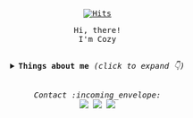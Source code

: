 <samp>
   <div align=center>

  [![Hits](https://hits.seeyoufarm.com/api/count/incr/badge.svg?url=https%3A%2F%2Fgithub.com%2Fkatej927&count_bg=%23DEB1ED&title_bg=%23555555&icon=&icon_color=%23E7E7E7&title=hits&edge_flat=false)](https://hits.seeyoufarm.com)
	
  </div>
  <p align="center">Hi, there!<br/>I'm Cozy</p>
<br>
<details align="center">
  <summary> 
    <b> Things about me </b> <i>(click to expand 👇)</i> 
  </summary>
  <hr/>
  <img align="right" src="https://github-readme-stats.vercel.app/api?username=cozynye&show_icons=true">
  <p>
    <br/>
<!--     <b>⚡ Skills:</b> -->
    <br/>
      
    <br/><br/>
    <b>📖 Currently learning:</b>
    <br/>
	  <span><img src="https://img.shields.io/badge/React-61DAFB?style=flat-square&logo=React&logoColor=white"/></span>
      <span><img src="https://img.shields.io/badge/Javascript-F7DF1E?style=flat-square&logo=Javascript&logoColor=white"/></span>
      <span><img src="https://img.shields.io/badge/HTML5-E34F26?style=flat-square&logo=HTML5&logoColor=white"/></span>
      <span><img src="https://img.shields.io/badge/CSS3-1572B6?style=flat-square&logo=CSS3&logoColor=white"/></span>
      <span><img src="https://img.shields.io/badge/Sass-CC6699?style=flat-square&logo=Sass&logoColor=white"/></span>
      <span><img src="https://img.shields.io/badge/Styled-DB7093?style=flat-square&logo=styled-components&logoColor=white"/></span>
<!--       <span><img src="https://img.shields.io/badge/Python-3776AB?style=flat-square&logo=Python&logoColor=white"/></span>
    <img src="https://img.shields.io/badge/TypeScript-3178C6?style=flat-square&logo=TypeScript&logoColor=white"/>
    <span><img src="https://img.shields.io/badge/Redux-764ABC?style=flat-square&logo=Redux&logoColor=white"/></span>
    <span><img src="https://img.shields.io/badge/Next.js-000000?style=flat-square&logo=Next.js&logoColor=white"/></span> -->
    <br/><br/>
  </p>
<hr/>
</details>
<br>
<p align="center"> 
  <i> Contact :incoming_envelope: </i>
  <br/>
  <a href="https://github.com/cozynye"><img src="https://img.shields.io/badge/Github-181717?style=flat-square&logo=Github&logoColor=white"/></a>
  <a href="https://reviewoftheworld.tistory.com/"><img src="https://img.shields.io/badge/Tech%20Blog-11B48A?style=flat-square&logo=Vimeo&logoColor=white&link=https://velog.io/@katej927" /></a>
  <a href="mailto:cozynye@gmail.com"><img src="https://img.shields.io/badge/Gmail-D14836?style=flat-square&logo=Gmail&logoColor=white&link=kmsun0720@naver.com"/></a>
</p>
</samp>
